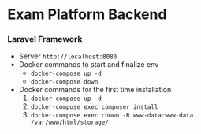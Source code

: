 # Exam Platform Backend

### Laravel Framework
- Server `http://localhost:8080`
- Docker commands to start and finalize env
    - `docker-compose up -d`
    - `docker-compose down`
- Docker commands for the first time installation
    1. `docker-compose up -d`
    2. `docker-compose exec composer install`
    3. `docker-compose exec chown -R www-data:www-data /var/www/html/storage/`